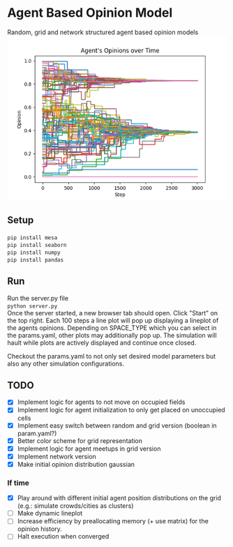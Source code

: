 # Agent Based Opinion Model
Random, grid and network structured agent based opinion models
![plot](./example_lineplot.png)

## Setup
`pip install mesa`  
`pip install seaborn`  
`pip install numpy`  
`pip install pandas`  

## Run
Run the server.py file  
`python server.py`  
Once the server started, a new browser tab should open. Click "Start" on the top right.
Each 100 steps a line plot will pop up displaying a lineplot of the agents opinions. Depending on SPACE_TYPE which you can select in the params.yaml, other plots may additionally pop up. The simulation will hault while plots are actively displayed and continue once closed.

Checkout the params.yaml to not only set desired model parameters but also any other simulation configurations.


## TODO
- [x] Implement logic for agents to not move on occupied fields
- [x] Implement logic for agent initialization to only get placed on unoccupied cells
- [x] Implement easy switch between random and grid version (boolean in param.yaml?)
- [x] Better color scheme for grid representation
- [x] Implement logic for agent meetups in grid version
- [x] Implement network version
- [x] Make initial opinion distribution gaussian

### If time
- [x] Play around with different initial agent position distributions on the grid (e.g.: simulate crowds/cities as clusters)
- [ ] Make dynamic lineplot
- [ ] Increase efficiency by preallocating memory (+ use matrix) for the opinion history.
- [ ] Halt execution when converged
